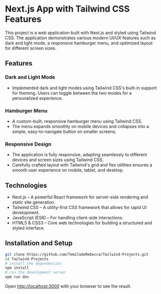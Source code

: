 # Next.js App with Tailwind CSS Features

This project is a web application built with Next.js and styled using Tailwind CSS. The application demonstrates various modern UI/UX features such as dark and light mode, a responsive hamburger menu, and optimized layout for different screen sizes.

## Features

### Dark and Light Mode
- Implemented dark and light modes using Tailwind CSS's built-in support for theming. Users can toggle between the two modes for a personalized experience.

### Hamburger Menu
- A custom-built, responsive hamburger menu using Tailwind CSS.
- The menu expands smoothly on mobile devices and collapses into a simple, easy-to-navigate button on smaller screens.

### Responsive Design
- The application is fully responsive, adapting seamlessly to different devices and screen sizes using Tailwind CSS.
- Carefully crafted layout with Tailwind's grid and flex utilities ensures a smooth user experience on mobile, tablet, and desktop.

## Technologies
- Next.js – A powerful React framework for server-side rendering and static site generation.
- Tailwind CSS – A utility-first CSS framework that allows for rapid UI development.
- JavaScript (ES6) – For handling client-side interactions.
- HTML5 & CSS3 – Core web technologies for building a structured and styled interface.

## Installation and Setup

```bash
git clone https://github.com/TemiladeRebecca/Tailwind-Projects.git
cd Tailwind-Projects
# install the dependencies
npm install
# run the development server
npm run dev
```

Open [http://localhost:3000](http://localhost:3000) with your browser to see the result.
